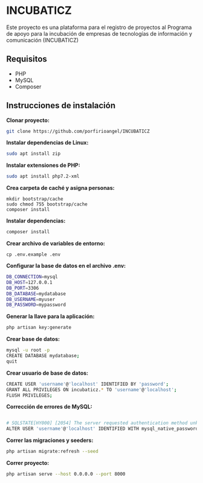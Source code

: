 # INCUBATICZ

Este proyecto es una plataforma para el registro de proyectos al Programa de 
apoyo para la incubación de empresas de tecnologías de información y 
comunicación (INCUBATICZ)

## Requisitos

- PHP
- MySQL
- Composer

## Instrucciones de instalación

**Clonar proyecto:**

```bash
git clone https://github.com/porfirioangel/INCUBATICZ
```

**Instalar dependencias de Linux:**

```bash
sudo apt install zip
```

**Instalar extensiones de PHP:**

```bash
sudo apt install php7.2-xml
```

**Crea carpeta de caché y asigna personas:**

```
mkdir bootstrap/cache
sudo chmod 755 bootstrap/cache
composer install
```

**Instalar dependencias:**

```bash
composer install
```

**Crear archivo de variables de entorno:**
```
cp .env.example .env
```

**Configurar la base de datos en el archivo .env:**
```bash
DB_CONNECTION=mysql
DB_HOST=127.0.0.1
DB_PORT=3306
DB_DATABASE=mydatabase
DB_USERNAME=myuser
DB_PASSWORD=mypassword
```

**Generar la llave para la aplicación:**

```bash
php artisan key:generate
```

**Crear base de datos:**

```bash
mysql -u root -p
CREATE DATABASE mydatabase;
quit
```

**Crear usuario de base de datos:**

```bash
CREATE USER 'username'@'localhost' IDENTIFIED BY 'password';
GRANT ALL PRIVILEGES ON incubaticz.* TO 'username'@'localhost';
FLUSH PRIVILEGES;
```

**Corrección de errores de MySQL:**

```bash

# SQLSTATE[HY000] [2054] The server requested authentication method unknown to the client
ALTER USER 'username'@'localhost' IDENTIFIED WITH mysql_native_password BY 'password';
```

**Correr las migraciones y seeders:**

```bash
php artisan migrate:refresh --seed
```

**Correr proyecto:**
```bash
php artisan serve --host 0.0.0.0 --port 8000
```
